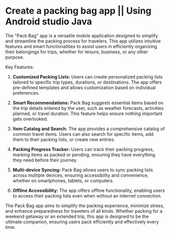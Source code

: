 # Create a packing bag app || Using Android studio Java  
The "Pack Bag" app is a versatile mobile application designed to simplify and streamline the packing process for travelers. This app utilizes intuitive features and smart functionalities to assist users in efficiently organizing their belongings for trips, whether for leisure, business, or any other purpose.

Key Features:
1. **Customized Packing Lists:** Users can create personalized packing lists tailored to specific trip types, durations, or destinations. The app offers pre-defined templates and allows customization based on individual preferences.

2. **Smart Recommendations:** Pack Bag suggests essential items based on the trip details entered by the user, such as weather forecasts, activities planned, or travel duration. This feature helps ensure nothing important gets overlooked.

3. **Item Catalog and Search:** The app provides a comprehensive catalog of common travel items. Users can also search for specific items, add them to their packing lists, or create new entries.

4. **Packing Progress Tracker:** Users can track their packing progress, marking items as packed or pending, ensuring they have everything they need before their journey.

5. **Multi-device Syncing:** Pack Bag allows users to sync packing lists across multiple devices, ensuring accessibility and convenience, whether on smartphones, tablets, or computers.

6. **Offline Accessibility:** The app offers offline functionality, enabling users to access their packing lists even when without an internet connection.

The Pack Bag app aims to simplify the packing experience, minimize stress, and enhance preparedness for travelers of all kinds. Whether packing for a weekend getaway or an extended trip, this app is designed to be the ultimate companion, ensuring users pack efficiently and effectively every time.
